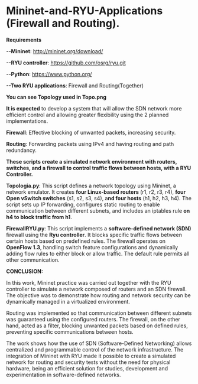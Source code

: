 # Mininet-and-RYU-Applications (Firewall and Routing).

**Requirements**

  **--Mininet**: http://mininet.org/download/

  **--RYU controller**: https://github.com/osrg/ryu.git

  **--Python**: https://www.python.org/

  **--Two RYU applications**: Firewall and Routing(Together)

**You can see Topology used in Topo.png**

**It is expected** to develop a system that will allow the SDN network more efficient control and allowing greater flexibility using the 2 planned implementations.

**Firewall**: Effective blocking of unwanted packets, increasing security.

**Routing**: Forwarding packets using IPv4 and having routing and path redundancy.

**These scripts create a simulated network environment with routers, switches, and a firewall to control traffic flows between hosts, with a RYU Controller.**

**Topologia.py**: This script defines a network topology using Mininet, a network emulator. It creates **four Linux-based routers** (r1, r2, r3, r4), **four Open vSwitch switches** (s1, s2, s3, s4), a**nd four hosts** (h1, h2, h3, h4). The script sets up IP forwarding, configures static routing to enable communication between different subnets, and includes an iptables rule **on h4 to block traffic from h1**.

**FirewallRYU.py**: This script implements a **software-defined network (SDN)** firewall using the **Ryu controller**. It blocks specific traffic flows between certain hosts based on predefined rules. The firewall operates on **OpenFlow 1.3**, handling switch feature configurations and dynamically adding flow rules to either block or allow traffic. The default rule permits all other communication.


**CONCLUSION:**

In this work, Mininet practice was carried out together with the RYU controller to simulate a network composed of routers and an SDN firewall. The objective was to demonstrate how routing and network security can be dynamically managed in a virtualized environment. 

Routing was implemented so that communication between different subnets was guaranteed using the configured routers. The firewall, on the other hand, acted as a filter, blocking unwanted packets based on defined rules, preventing specific communications between hosts.

The work shows how the use of SDN (Software-Defined Networking) allows centralized and programmable control of the network infrastructure. The integration of Mininet with RYU made it possible to create a simulated network for routing and security tests without the need for physical hardware, being an efficient solution for studies, development and experimentation in software-defined networks.

